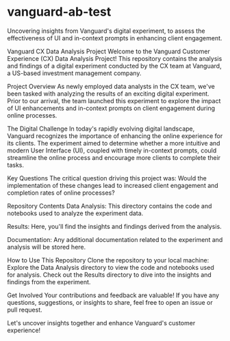 # vanguard-ab-test
Uncovering insights from Vanguard's digital experiment,  to assess the effectiveness of UI and in-context prompts in enhancing client engagement.

Vanguard CX Data Analysis Project
Welcome to the Vanguard Customer Experience (CX) Data Analysis Project! This repository contains the analysis and findings of a digital experiment conducted by the CX team at Vanguard, a US-based investment management company.

Project Overview
As newly employed data analysts in the CX team, we've been tasked with analyzing the results of an exciting digital experiment. Prior to our arrival, the team launched this experiment to explore the impact of UI enhancements and in-context prompts on client engagement during online processes.

The Digital Challenge
In today's rapidly evolving digital landscape, Vanguard recognizes the importance of enhancing the online experience for its clients. The experiment aimed to determine whether a more intuitive and modern User Interface (UI), coupled with timely in-context prompts, could streamline the online process and encourage more clients to complete their tasks.

Key Questions
The critical question driving this project was:
Would the implementation of these changes lead to increased client engagement and completion rates of online processes?

Repository Contents
Data Analysis: This directory contains the code and notebooks used to analyze the experiment data.

Results: Here, you'll find the insights and findings derived from the analysis.

Documentation: Any additional documentation related to the experiment and analysis will be stored here.

How to Use This Repository
Clone the repository to your local machine:
Explore the Data Analysis directory to view the code and notebooks used for analysis.
Check out the Results directory to dive into the insights and findings from the experiment.

Get Involved
Your contributions and feedback are valuable! If you have any questions, suggestions, or insights to share, feel free to open an issue or pull request.

Let's uncover insights together and enhance Vanguard's customer experience!
